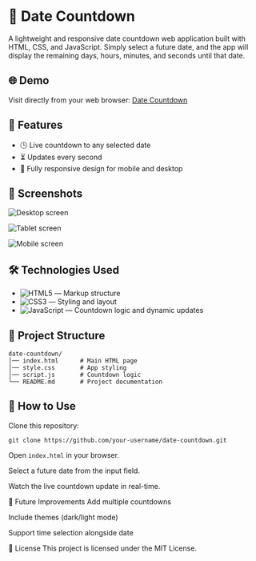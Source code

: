 # 📅 Date Countdown
A lightweight and responsive date countdown web application built with HTML, CSS, and JavaScript.
Simply select a future date, and the app will display the remaining days, hours, minutes, and seconds until that date.

## 🌐 Demo
Visit directly from your web browser:
[Date Countdown](https://rytvee.github.io/christmas-countdown-app/)

## 🚀 Features
- 🕒  Live countdown to any selected date
- ⏳ Updates every second
- 📱 Fully responsive design for mobile and desktop

## 📸 Screenshots

![Desktop screen](images/.png)

![Tablet screen](images/.png)

![Mobile screen](images/.png)

## 🛠 Technologies Used
- ![HTML5](https://img.shields.io/badge/HTML5-E34F26?logo=html5&logoColor=white) — Markup structure
- ![CSS3](https://img.shields.io/badge/CSS3-1572B6?logo=css3&logoColor=white) — Styling and layout
- ![JavaScript](https://img.shields.io/badge/JavaScript-F7DF1E?logo=javascript&logoColor=black) — Countdown logic and dynamic updates

## 📂 Project Structure
```
date-countdown/
│── index.html      # Main HTML page
│── style.css       # App styling
│── script.js       # Countdown logic
└── README.md       # Project documentation
```

## 🔧 How to Use
Clone this repository:
```
git clone https://github.com/your-username/date-countdown.git
```
Open `index.html` in your browser.

Select a future date from the input field.

Watch the live countdown update in real-time.

🎯 Future Improvements
Add multiple countdowns

Include themes (dark/light mode)

Support time selection alongside date

📜 License
This project is licensed under the MIT License.

